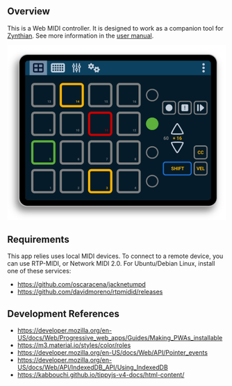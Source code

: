
## Overview

This is a Web MIDI controller. It is designed to work as a companion tool for [Zynthian](https://zynthian.org). See more information in the [user manual](docs/MANUAL.md).

![The PADs area of Nakama](docs/img/pads-area.png)


## Requirements

This app relies uses local MIDI devices. To connect to a remote device, you can use RTP-MIDI, or Network MIDI 2.0. For Ubuntu/Debian Linux, install one of these services:

* https://github.com/oscaracena/jacknetumpd
* https://github.com/davidmoreno/rtpmidid/releases


## Development References

* https://developer.mozilla.org/en-US/docs/Web/Progressive_web_apps/Guides/Making_PWAs_installable
* https://m3.material.io/styles/color/roles
* https://developer.mozilla.org/en-US/docs/Web/API/Pointer_events
* https://developer.mozilla.org/en-US/docs/Web/API/IndexedDB_API/Using_IndexedDB
* https://kabbouchi.github.io/tippyjs-v4-docs/html-content/
